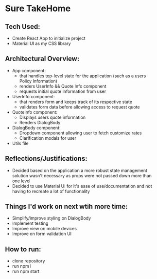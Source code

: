 # Sure TakeHome


## Tech Used:
- Create React App to initialize project
- Material UI as my CSS library


## Architectural Overview:
- App component:
  - that handles top-level state for the application (such as a users Policy Information)
  - renders UserInfo && Quote Info component
  - requests initial quote information from user
- UserInfo component:
  - that renders form and keeps track of its respective state
  - validates form data before allowing access to request quote
- QuoteInfo component:
  - Displays users quote information
  - Renders DialogBody 
- DialogBody component: 
  - Dropdown component allowing user to fetch customize rates
  - Clarification modals for user
- Utils file 


## Reflections/Justifications:
- Decided based on the application a more robust state management solution wasn't necessary as props were not passed down more than one level
- Decided to use Material UI for it's ease of use/documentation and not having to recreate a lot of functionality

## Things I'd work on next wtih more time:
- Simplify/improve styling on DialogBody
- Implement testing
- Improve view on mobile devices
- Improve on form validation UI

## How to run:
- clone repository
- run npm i
- run npm start
